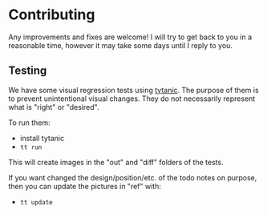 # Contributing

Any improvements and fixes are welcome! I will try to get back to you in a reasonable time, however it may take some days until I reply to you.

## Testing

We have some visual regression tests using [tytanic](https://typst-community.github.io/tytanic/). The purpose of them is to prevent unintentional visual changes. They do not necessarily represent what is "right" or "desired".

To run them:
- install tytanic
- `tt run`

This will create images in the "out" and "diff" folders of the tests.

If you want changed the design/position/etc. of the todo notes on purpose, then you can update the pictures in "ref" with:

- `tt update`